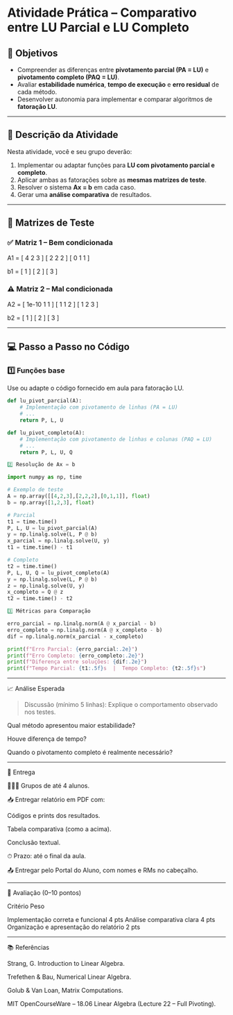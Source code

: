 # Atividade Prática – Comparativo entre LU Parcial e LU Completo

## 🎯 Objetivos
- Compreender as diferenças entre **pivotamento parcial (PA = LU)** e **pivotamento completo (PAQ = LU)**.  
- Avaliar **estabilidade numérica**, **tempo de execução** e **erro residual** de cada método.  
- Desenvolver autonomia para implementar e comparar algoritmos de **fatoração LU**.

---

## 📘 Descrição da Atividade

Nesta atividade, você e seu grupo deverão:

1. Implementar ou adaptar funções para **LU com pivotamento parcial e completo**.  
2. Aplicar ambas as fatorações sobre as **mesmas matrizes de teste**.  
3. Resolver o sistema **Ax = b** em cada caso.  
4. Gerar uma **análise comparativa** de resultados.

---
## 🧮 Matrizes de Teste

### ✅ Matriz 1 – Bem condicionada


A1 = [ 4   2   3 ]
     [ 2   2   2 ]
     [ 0   1   1 ]

b1 = [ 1 ]
     [ 2 ]
     [ 3 ]


### ⚠️ Matriz 2 – Mal condicionada

A2 = [ 1e-10   1   1 ]
     [      1   1   2 ]
     [      1   2   3 ]

b2 = [ 1 ]
     [ 2 ]
     [ 3 ]

---

## 💻 Passo a Passo no Código

### 1️⃣ Funções base
Use ou adapte o código fornecido em aula para fatoração LU.

```python
def lu_pivot_parcial(A):
    # Implementação com pivotamento de linhas (PA = LU)
    # ...
    return P, L, U

def lu_pivot_completo(A):
    # Implementação com pivotamento de linhas e colunas (PAQ = LU)
    # ...
    return P, L, U, Q

2️⃣ Resolução de Ax = b

import numpy as np, time

# Exemplo de teste
A = np.array([[4,2,3],[2,2,2],[0,1,1]], float)
b = np.array([1,2,3], float)

# Parcial
t1 = time.time()
P, L, U = lu_pivot_parcial(A)
y = np.linalg.solve(L, P @ b)
x_parcial = np.linalg.solve(U, y)
t1 = time.time() - t1

# Completo
t2 = time.time()
P, L, U, Q = lu_pivot_completo(A)
y = np.linalg.solve(L, P @ b)
z = np.linalg.solve(U, y)
x_completo = Q @ z
t2 = time.time() - t2

3️⃣ Métricas para Comparação

erro_parcial = np.linalg.norm(A @ x_parcial - b)
erro_completo = np.linalg.norm(A @ x_completo - b)
dif = np.linalg.norm(x_parcial - x_completo)

print(f"Erro Parcial: {erro_parcial:.2e}")
print(f"Erro Completo: {erro_completo:.2e}")
print(f"Diferença entre soluções: {dif:.2e}")
print(f"Tempo Parcial: {t1:.5f}s  |  Tempo Completo: {t2:.5f}s")

```

---

📈 Análise Esperada

> Discussão (mínimo 5 linhas):
Explique o comportamento observado nos testes.

Qual método apresentou maior estabilidade?

Houve diferença de tempo?

Quando o pivotamento completo é realmente necessário?





---

🧾 Entrega

🧑‍🤝‍🧑 Grupos de até 4 alunos.

📥 Entregar relatório em PDF com:

Códigos e prints dos resultados.

Tabela comparativa (como a acima).

Conclusão textual.


⏱ Prazo: até o final da aula.

📤 Entregar pelo Portal do Aluno, com nomes e RMs no cabeçalho.



---

🧮 Avaliação (0–10 pontos)

Critério	Peso

Implementação correta e funcional	4 pts
Análise comparativa clara	4 pts
Organização e apresentação do relatório	2 pts



---

📚 Referências

Strang, G. Introduction to Linear Algebra.

Trefethen & Bau, Numerical Linear Algebra.

Golub & Van Loan, Matrix Computations.

MIT OpenCourseWare – 18.06 Linear Algebra (Lecture 22 – Full Pivoting).
